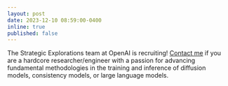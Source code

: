 ```yaml
---
layout: post
date: 2023-12-10 08:59:00-0400
inline: true
published: false
---
```

The Strategic Explorations team at OpenAI is recruiting! [Contact me](mailto:songyang@openai.com) if you are a hardcore researcher/engineer with a passion for advancing fundamental methodologies in the training and inference of diffusion models, consistency models, or large language models.
